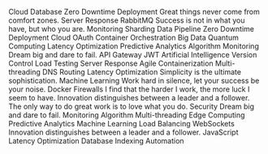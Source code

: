 Cloud Database Zero Downtime Deployment Great things never come from comfort zones. Server Response RabbitMQ Success is not in what you have, but who you are.
Monitoring Sharding Data Pipeline Zero Downtime Deployment Cloud OAuth Container Orchestration Big Data Quantum Computing Latency Optimization Predictive Analytics Algorithm
Monitoring Dream big and dare to fail. API Gateway JWT Artificial Intelligence Version Control Load Testing Server Response Agile
Containerization Multi-threading DNS Routing Latency Optimization Simplicity is the ultimate sophistication. Machine Learning Work hard in silence, let your success be your noise. Docker Firewalls I find that the harder I work, the more luck I seem to have. Innovation distinguishes between a leader and a follower. The only way to do great work is to love what you do.
Security Dream big and dare to fail. Monitoring Algorithm Multi-threading Edge Computing Predictive Analytics Machine Learning Load Balancing WebSockets Innovation distinguishes between a leader and a follower. JavaScript Latency Optimization Database Indexing Automation
